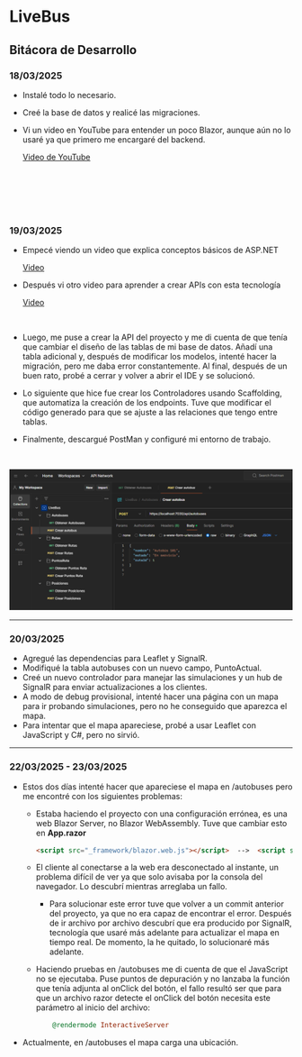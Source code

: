 # LiveBus

## Bitácora de Desarrollo

### 18/03/2025

- Instalé todo lo necesario.
- Creé la base de datos y realicé las migraciones.
- Vi un video en YouTube para entender un poco Blazor, aunque aún no lo usaré ya que primero me encargaré del backend.

    [Video de YouTube](https://www.youtube.com/watch?v=VDkiB5F7FH0)

&nbsp;
--- 
&nbsp;

### 19/03/2025

- Empecé viendo un video que explica conceptos básicos de ASP.NET 

    [Video](https://www.youtube.com/watch?v=Gua0O0Q7I58) 


- Después vi otro video para aprender a crear APIs con esta tecnología 

    [Video](https://www.youtube.com/watch?v=IhzQUI6XHPw)

&nbsp;
- Luego, me puse a crear la API del proyecto y me di cuenta de que tenía que cambiar el diseño de las tablas de mi base de datos. Añadí una tabla adicional y, después de modificar los modelos, intenté hacer la migración, pero me daba error constantemente. Al final, después de un buen rato, probé a cerrar y volver a abrir el IDE y se solucionó.

- Lo siguiente que hice fue crear los Controladores usando Scaffolding, que automatiza la creación de los endpoints. Tuve que modificar el código generado para que se ajuste a las relaciones que tengo entre tablas.

- Finalmente, descargué PostMan y configuré mi entorno de trabajo. 

&nbsp;

![PostMan Configuration](./Recursos/PostMan1.png)

---


### 20/03/2025

- Agregué las dependencias para Leaflet y SignalR.
- Modifiqué la tabla autobuses con un nuevo campo, PuntoActual.
- Creé un nuevo controlador para manejar las simulaciones y un hub de SignalR para enviar actualizaciones a los clientes.
- A modo de debug provisional, intenté hacer una página con un mapa para ir probando simulaciones, pero no he conseguido que aparezca el mapa.
- Para intentar que el mapa apareciese, probé a usar Leaflet con JavaScript y C#, pero no sirvió.

---

### 22/03/2025 - 23/03/2025

- Estos dos días intenté hacer que apareciese el mapa en /autobuses pero me encontré con los siguientes problemas:
  - Estaba haciendo el proyecto con una configuración errónea, es una web Blazor Server, no Blazor WebAssembly. Tuve que cambiar esto en **App.razor**
    
    ```html
    <script src="_framework/blazor.web.js"></script>  -->  <script src="_framework/blazor.server.js"></script>
    ```
  - El cliente al conectarse a la web era desconectado al instante, un problema difícil de ver ya que solo avisaba por la consola del navegador. Lo descubrí mientras arreglaba un fallo.
    - Para solucionar este error tuve que volver a un commit anterior del proyecto, ya que no era capaz de encontrar el error. Después de ir archivo por archivo descubrí que era producido por SignalR, tecnología que usaré más adelante para actualizar el mapa en tiempo real. De momento, la he quitado, lo solucionaré más adelante.
  - Haciendo pruebas en /autobuses me di cuenta de que el JavaScript no se ejecutaba. Puse puntos de depuración y no lanzaba la función que tenía adjunta al onClick del botón, el fallo resultó ser que para que un archivo razor detecte el onClick del botón necesita este parámetro al inicio del archivo:
    ```ruby
        @rendermode InteractiveServer
    ```

  
- Actualmente, en /autobuses el mapa carga una ubicación.